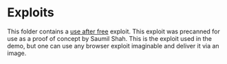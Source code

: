 # Exploits

This folder contains a [use after free](https://www.owasp.org/index.php/Using_freed_memory) exploit.  This exploit was precanned for use as a proof of concept by Saumil Shah.  This is the exploit used in the demo, but one can use any browser exploit imaginable and deliver it via an image.